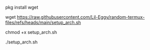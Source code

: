 pkg install wget

wget https://raw.githubusercontent.com/Lil-Eggy/random-termux-files/refs/heads/main/setup_arch.sh

chmod +x setup_arch.sh

./setup_arch.sh
